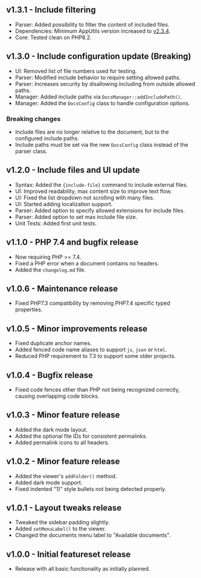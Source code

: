 ## v1.3.1 - Include filtering
- Parser: Added possibility to filter the content of included files.
- Dependencies: Minimum AppUtils version increased to [v2.3.4](https://github.com/Mistralys/application-utils/releases/tag/2.3.4).
- Core: Tested clean on PHP8.2.

## v1.3.0 - Include configuration update (Breaking)
- UI: Removed list of file numbers used for testing.
- Parser: Modified include behavior to require setting allowed paths.
- Parser: Increases security by disallowing including from outside allowed paths.
- Manager: Added include paths via `DocsManager::addIncludePath()`.
- Manager: Added the `DocsConfig` class to handle configuration options.

### Breaking changes

- Include files are no longer relative to the document, but to the
  configured include paths.
- Include paths must be set via the new `DocsConfig` class instead
  of the parser class.

## v1.2.0 - Include files and UI update
- Syntax: Added the `{include-file}` command to include external files.
- UI: Improved readability, max content size to improve text flow.
- UI: Fixed the list dropdown not scrolling with many files.
- UI: Started adding localization support.
- Parser: Added option to specify allowed extensions for include files.
- Parser: Added option to set max include file size.
- Unit Tests: Added first unit tests.

## v1.1.0 - PHP 7.4 and bugfix release

- Now requiring PHP >= 7.4.
- Fixed a PHP error when a document contains no headers.
- Added the `changelog.md` file.

## v1.0.6 - Maintenance release

- Fixed PHP7.3 compatibility by removing PHP7.4 specific typed properties.

## v1.0.5 - Minor improvements release

- Fixed duplicate anchor names.
- Added fenced code name aliases to support `js`, `json` or `html`.
- Reduced PHP requirement to 7.3 to support some older projects.

## v1.0.4 - Bugfix release

- Fixed code fences other than PHP not being recognized correctly, causing overlapping code blocks.

## v1.0.3 - Minor feature release

- Added the dark mode layout.
- Added the optional file IDs for consistent permalinks.
- Added permalink icons to all headers.

## v1.0.2 - Minor feature release

- Added the viewer's `addFolder()` method.
- Added dark mode support.
- Fixed indented "1)" style bullets not being detected properly.

## v1.0.1 - Layout tweaks release

- Tweaked the sidebar padding slightly.
- Added `setMenuLabel()` to the viewer.
- Changed the documents menu label to "Available documents".

## v1.0.0 - Initial featureset release

- Release with all basic functionality as initially planned.